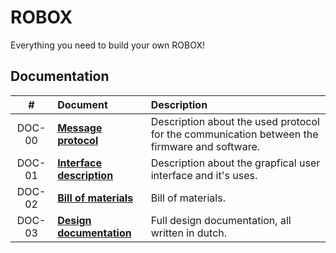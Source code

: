 # ROBOX

Everything you need to build your own ROBOX!

## Documentation

|#|Document|Description|
|:---:|:---|:---|
|DOC-00|[**Message protocol**](https://github.com/LukevLuijn/robox_docs/blob/b1542c1bec19ce677cf1c12f30072f8e4e05e07a/protocol/protocol_description.pdf)|Description about the used protocol for the communication between the firmware and software.|
|DOC-01|[**Interface description**]()|Description about the grapfical user interface and it's uses.|
|DOC-02|[**Bill of materials**](https://github.com/LukevLuijn/robox_docs/tree/main/hardware/bill_of_materials)|Bill of materials.|
|DOC-03|[**Design documentation**](https://github.com/LukevLuijn/robox_docs)|Full design documentation, all written in dutch.|